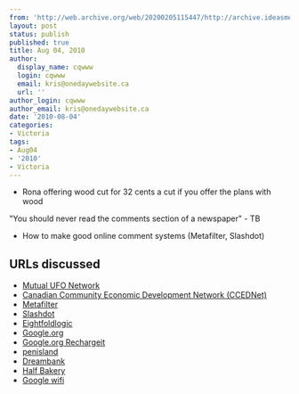 ```yaml
---
from: 'http://web.archive.org/web/20200205115447/http://archive.ideasmeetings.org/wiki/Aug04,2010'
layout: post
status: publish
published: true
title: Aug 04, 2010
author:
  display_name: cqwww
  login: cqwww
  email: kris@onedaywebsite.ca
  url: ''
author_login: cqwww
author_email: kris@onedaywebsite.ca
date: '2010-08-04'
categories:
- Victoria
tags:
- Aug04
- '2010'
- Victoria
---
```

* Rona offering wood cut for 32 cents a cut if you offer the plans with wood

"You should never read the comments section of a newspaper" - TB

* How to make good online comment systems (Metafilter, Slashdot)

## URLs discussed

* [Mutual UFO Network](http://www.mufon.com/)
* [Canadian Community Economic Development Network (CCEDNet)](http://www.ccednet-rcdec.ca/)
* [Metafilter](http://www.metafilter.com/)
* [Slashdot](http://www.slashdot.org/)
* [Eightfoldlogic](http://www.eightfoldlogic.com/)
* [Google.org](http://www.google.org/)
* [Google.org Rechargeit](http://www.google.org/recharge/)
* [penisland](http://www.penisland.net/)
* [Dreambank](http://dreambank.org/)
* [Half Bakery](http://www.halfbakery.com/)
* [Google wifi](http://wifi.google.com/support/bin/answer.py?hl=en&answer=30814)
